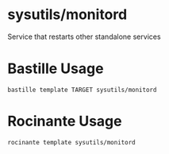 # sysutils/monitord
Service that restarts other standalone services


# Bastille Usage
```shell
bastille template TARGET sysutils/monitord
```

# Rocinante Usage
```shell
rocinante template sysutils/monitord
```

